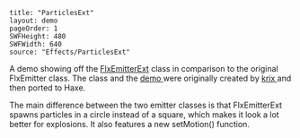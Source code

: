 ```
title: "ParticlesExt"
layout: demo
pageOrder: 1
SWFHeight: 480
SWFWidth: 640
source: "Effects/ParticlesExt"
```

A demo showing off the [FlxEmitterExt](http://forums.flixel.org/index.php?topic=4016.0)&nbsp;class in comparison to the original FlxEmitter class. The class and the [demo ](https://github.com/krix/ParticleTest)were originally created by [krix ](https://github.com/krix)and then ported to Haxe.

The main difference between the two emitter classes is that FlxEmitterExt spawns particles in a circle instead of a square, which makes it look a lot better for explosions. It also features a new setMotion() function.